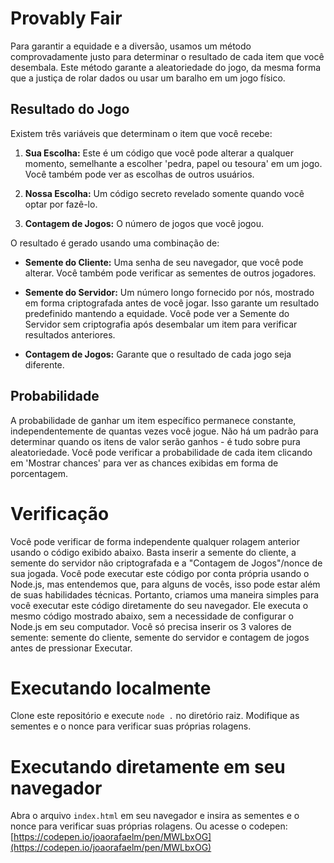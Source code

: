 # Provably Fair

Para garantir a equidade e a diversão, usamos um método comprovadamente justo para determinar o resultado de cada item que você desembala. Este método garante a aleatoriedade do jogo, da mesma forma que a justiça de rolar dados ou usar um baralho em um jogo físico.

## Resultado do Jogo

Existem três variáveis que determinam o item que você recebe:

1. **Sua Escolha:** Este é um código que você pode alterar a qualquer momento, semelhante a escolher 'pedra, papel ou tesoura' em um jogo. Você também pode ver as escolhas de outros usuários.

2. **Nossa Escolha:** Um código secreto revelado somente quando você optar por fazê-lo.

3. **Contagem de Jogos:** O número de jogos que você jogou.

O resultado é gerado usando uma combinação de:

- **Semente do Cliente:** Uma senha de seu navegador, que você pode alterar. Você também pode verificar as sementes de outros jogadores.

- **Semente do Servidor:** Um número longo fornecido por nós, mostrado em forma criptografada antes de você jogar. Isso garante um resultado predefinido mantendo a equidade. Você pode ver a Semente do Servidor sem criptografia após desembalar um item para verificar resultados anteriores.

- **Contagem de Jogos:** Garante que o resultado de cada jogo seja diferente.

## Probabilidade

A probabilidade de ganhar um item específico permanece constante, independentemente de quantas vezes você jogue. Não há um padrão para determinar quando os itens de valor serão ganhos - é tudo sobre pura aleatoriedade. Você pode verificar a probabilidade de cada item clicando em 'Mostrar chances' para ver as chances exibidas em forma de porcentagem.

# Verificação

Você pode verificar de forma independente qualquer rolagem anterior usando o código exibido abaixo. Basta inserir a semente do cliente, a semente do servidor não criptografada e a "Contagem de Jogos"/nonce de sua jogada. Você pode executar este código por conta própria usando o Node.js, mas entendemos que, para alguns de vocês, isso pode estar além de suas habilidades técnicas. Portanto, criamos uma maneira simples para você executar este código diretamente do seu navegador. Ele executa o mesmo código mostrado abaixo, sem a necessidade de configurar o Node.js em seu computador. Você só precisa inserir os 3 valores de semente: semente do cliente, semente do servidor e contagem de jogos antes de pressionar Executar.

# Executando localmente

Clone este repositório e execute `node .` no diretório raiz. Modifique as sementes e o nonce para verificar suas próprias rolagens.

# Executando diretamente em seu navegador

Abra o arquivo `index.html` em seu navegador e insira as sementes e o nonce para verificar suas próprias rolagens.
Ou acesse o codepen: [https://codepen.io/joaorafaelm/pen/MWLbxOG](https://codepen.io/joaorafaelm/pen/MWLbxOG)
